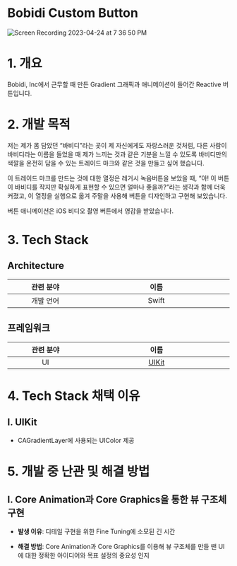 # Bobidi Custom Button

![Screen Recording 2023-04-24 at 7 36 50 PM](https://user-images.githubusercontent.com/60580427/233976614-848d97cc-51fd-424e-b70d-0afd744c5308.gif)

# 1. 개요
Bobidi, Inc에서 근무할 때 만든 Gradient 그래픽과 애니메이션이 들어간 Reactive 버튼입니다.

# 2. 개발 목적
저는 제가 몸 담았던 “바비디”라는 곳이 제 자신에게도 자랑스러운 것처럼, 다른 사람이 바비디라는 이름을 들었을 때 제가 느끼는 것과 같은 기분을 느낄 수 있도록 바비디만의 색깔을 온전히 담을 수 있는 트레이드 마크와 같은 것을 만들고 싶어 했습니다. 

이 트레이드 마크를 만드는 것에 대한 열정은 레거시 녹음버튼을 보았을 때, “아! 이 버튼이 바비디를 작지만 확실하게 표현할 수 있으면 얼마나 좋을까?”라는 생각과 함께 더욱 커졌고, 이 열정을 실행으로 옮겨 주말을 사용해 버튼을 디자인하고 구현해 보았습니다.

버튼 애니메이션은 iOS 비디오 촬영 버튼에서 영감을 받았습니다.

# 3. Tech Stack

## Architecture

<table width="1200px">
  <thead>
    <tr>
      <th width="400px">관련 분야</th>
      <th width="800px">이름</th>
    </tr>
  </thead>
  <tbody>
    <tr>
      <td align="center">개발 언어</td>
      <td align="center">Swift</td>
    </tr>
  </tbody>
</table>

## 프레임워크

<table width="1200px">
  <thead>
    <tr>
      <th width="400px">관련 분야</th>
      <th width="800px">이름</th>
    </tr>
  </thead>
  <tbody>
    <tr>
      <td align="center">UI</td>
      <td align="center"><a href="https://github.com/JinhoLee93/portfolio/tree/main/Bobidi%20Custom%20Button%20(%40%20Bobidi%2C%20Inc)#i-uikit">UIKit</a></td>
    </tr>
  </tbody>
</table>

# 4. Tech Stack 채택 이유
## I. UIKit
- CAGradientLayer에 사용되는 UIColor 제공 

# 5. 개발 중 난관 및 해결 방법
## I. Core Animation과 Core Graphics을 통한 뷰 구조체 구현

- **발생 이유**: 디테일 구현을 위한 Fine Tuning에 소모된 긴 시간
  
- **해결 방법**: Core Animation과 Core Graphics를 이용해 뷰 구조체를 만들 땐 UI에 대한 정확한 아이디어와 목표 설정의 중요성 인지
